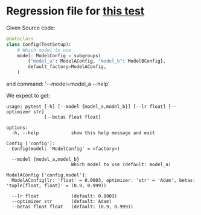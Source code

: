# Regression file for [this test](test/test_subgroups.py:737)

Given Source code:

```python
@dataclass
class Config(TestSetup):
    # Which model to use
    model: ModelConfig = subgroups(
        {"model_a": ModelAConfig, "model_b": ModelBConfig},
        default_factory=ModelAConfig,
    )

```

and command: '--model=model_a --help'

We expect to get:

```console
usage: pytest [-h] [--model {model_a,model_b}] [--lr float] [--optimizer str]
              [--betas float float]

options:
  -h, --help            show this help message and exit

Config ['config']:
  Config(model: 'ModelConfig' = <factory>)

  --model {model_a,model_b}
                        Which model to use (default: model_a)

ModelAConfig ['config.model']:
  ModelAConfig(lr: 'float' = 0.0003, optimizer: 'str' = 'Adam', betas: 'tuple[float, float]' = (0.9, 0.999))

  --lr float            (default: 0.0003)
  --optimizer str       (default: Adam)
  --betas float float   (default: (0.9, 0.999))

```
